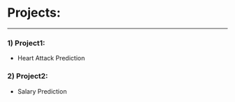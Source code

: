 # Projects:

---

### 1) Project1:
  - Heart Attack Prediction

### 2) Project2:
  - Salary Prediction
    
